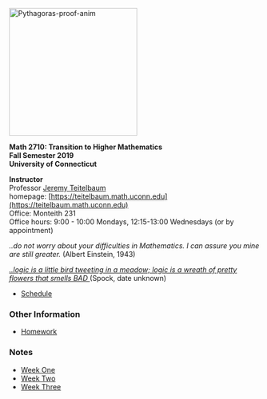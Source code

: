 <a title="William B. Faulk [CC BY-SA 4.0 (https://creativecommons.org/licenses/by-sa/4.0)], via Wikimedia Commons" href="https://commons.wikimedia.org/wiki/File:Pythagoras-proof-anim.svg"><img width="256" alt="Pythagoras-proof-anim" src="https://upload.wikimedia.org/wikipedia/commons/thumb/9/9e/Pythagoras-proof-anim.svg/256px-Pythagoras-proof-anim.svg.png"></a> 

**Math 2710: Transition to Higher Mathematics** <br>
**Fall Semester 2019** <br>
**University of Connecticut** <br>



**Instructor** <br>
Professor [Jeremy Teitelbaum](mailto:jeremy.teitelbaum@uconn.edu) <br>
homepage: [https://teitelbaum.math.uconn.edu](https://teitelbaum.math.uconn.edu) <br>
Office: Monteith 231 <br>
Office hours: 9:00 - 10:00 Mondays, 12:15-13:00 Wednesdays (or by appointment)<br />

<p>

<em> ..do not worry about your difficulties in Mathematics.  I can assure you mine are still greater. </em>
(Albert Einstein, 1943)<br>

<em> <a href="https://www.youtube.com/watch?v=Mswr-u99Lq0"> ..logic is a little bird tweeting in a meadow; logic is a wreath of pretty flowers that smells BAD </a></em> 
(Spock, date unknown)<br>

</p>


- <a href="Docs/schedule.html"> Schedule </a>

### Other Information

- <a href="Homework/Homework.html"> Homework </a>

### Notes

- <a href="Notes/Week1.html"> Week One  </a>
- <a href="Notes/Week2.html"> Week Two </a>
- <a href="Notes/Week3.html"> Week Three </a>






